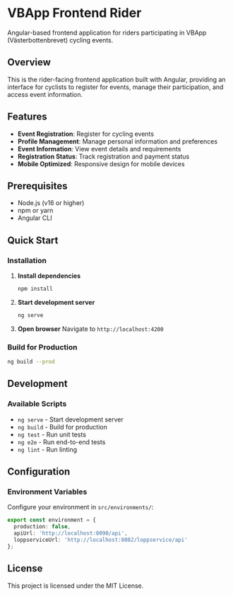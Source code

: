 # VBApp Frontend Rider

Angular-based frontend application for riders participating in VBApp (Västerbottenbrevet) cycling events.

## Overview

This is the rider-facing frontend application built with Angular, providing an interface for cyclists to register for events, manage their participation, and access event information.

## Features

- **Event Registration**: Register for cycling events
- **Profile Management**: Manage personal information and preferences
- **Event Information**: View event details and requirements
- **Registration Status**: Track registration and payment status
- **Mobile Optimized**: Responsive design for mobile devices

## Prerequisites

- Node.js (v16 or higher)
- npm or yarn
- Angular CLI

## Quick Start

### Installation

1. **Install dependencies**
   ```bash
   npm install
   ```

2. **Start development server**
   ```bash
   ng serve
   ```

3. **Open browser**
   Navigate to `http://localhost:4200`

### Build for Production

```bash
ng build --prod
```

## Development

### Available Scripts

- `ng serve` - Start development server
- `ng build` - Build for production
- `ng test` - Run unit tests
- `ng e2e` - Run end-to-end tests
- `ng lint` - Run linting

## Configuration

### Environment Variables

Configure your environment in `src/environments/`:

```typescript
export const environment = {
  production: false,
  apiUrl: 'http://localhost:8090/api',
  loppserviceUrl: 'http://localhost:8082/loppservice/api'
};
```

## License

This project is licensed under the MIT License.
